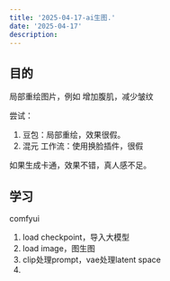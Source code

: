 ```yaml
---
title: '2025-04-17-ai生图.'
date: '2025-04-17'
description:
---
```


## 目的
局部重绘图片，例如 增加腹肌，减少皱纹

尝试：
1. 豆包：局部重绘，效果很假。
2. 混元 工作流：使用换脸插件，很假

如果生成卡通，效果不错，真人感不足。

## 学习
comfyui
1. load checkpoint，导入大模型
2. load image，图生图
3. clip处理prompt，vae处理latent space
4. 